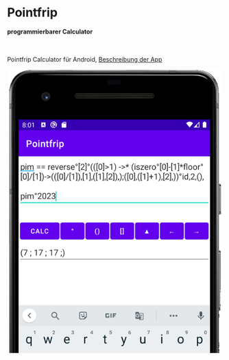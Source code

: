# Pointfrip
**programmierbarer Calculator**

\
\
Pointfrip Calculator für Android, [Beschreibung der App](https://android-developers.de/thread/8404-pointfrip-calculator-f%C3%BCr-android/)

![calculator-image](https://raw.githubusercontent.com/pointfrip/calculator/main/pixel2image.png)

